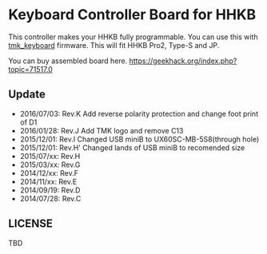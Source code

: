 Keyboard Controller Board for HHKB
==================================
This controller makes your HHKB fully programmable. You can use this with [tmk_keyboard] firmware. This will fit HHKB Pro2, Type-S and JP.

[tmk_keyboard]: https://github.com/tmk/tmk_keyboard

You can buy assembled board here. https://geekhack.org/index.php?topic=71517.0



Update
------
- 2016/07/03: Rev.K     Add reverse polarity protection and change foot print of D1
- 2016/01/28: Rev.J     Add TMK logo and remove C13
- 2015/12/01: Rev.I     Changed USB miniB to UX60SC-MB-5S8(through hole)
- 2015/12/01: Rev.H'    Changed lands of USB miniB to recomended size
- 2015/07/xx: Rev.H
- 2015/03/xx: Rev.G
- 2014/12/xx: Rev.F
- 2014/11/xx: Rev.E
- 2014/09/19: Rev.D
- 2014/07/28: Rev.C


LICENSE
-------
TBD
